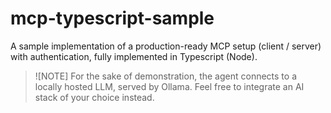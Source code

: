 # mcp-typescript-sample

A sample implementation of a production-ready MCP setup (client / server) with authentication, fully implemented in Typescript (Node).

> ![NOTE]
> For the sake of demonstration, the agent connects to a locally hosted LLM, served by Ollama. Feel free to integrate an AI stack of your choice instead.
